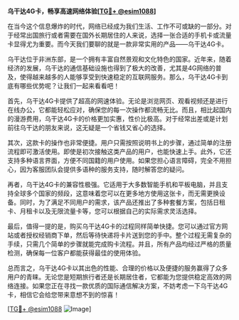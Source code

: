 **乌干达4G卡，畅享高速网络体验[[TG💪+ @esim1088](https://t.me/s/esim1088)]**

在当今这个信息爆炸的时代，网络已经成为我们生活、工作不可或缺的一部分。对于经常出国旅行或者需要在国外长期居住的人来说，选择一张合适的手机卡或流量卡显得尤为重要。而今天我们要聊的就是一款非常实用的产品——乌干达4G卡。

乌干达位于非洲东部，是一个拥有丰富自然景观和文化特色的国家。近年来，随着经济的发展，乌干达的通信基础设施也得到了极大的改善，尤其是4G网络的普及，使得越来越多的人能够享受到快速稳定的互联网服务。那么，乌干达4G卡到底有哪些优势呢？让我们一起来看看吧！

首先，乌干达4G卡提供了超高的网速体验。无论是浏览网页、观看视频还是进行在线办公，它都能轻松应对，确保您的每一次操作都流畅无比。而且，相比起国内的漫游费用，乌干达4G卡的价格更加实惠，性价比极高。对于经常出差或是计划前往乌干达的朋友来说，这无疑是一个省钱又省心的选择。

其次，这款卡的操作也非常便捷。用户只需按照说明书上的步骤，通过简单的注册流程即可激活使用。即使是初次接触这类产品的用户，也能快速上手。此外，它还支持多种语言界面，方便不同国籍的用户使用。如果您担心语言障碍，完全不用担心，因为客服团队会提供多语种的服务支持，随时解答您的疑问。

再者，乌干达4G卡的兼容性极强。它适用于大多数智能手机和平板电脑，并且支持全球多个国家的频段，这意味着您可以在更多地方使用这张卡，而无需更换设备。同时，为了满足不同用户的需求，该产品还推出了多种套餐方案，包括日租卡、月租卡以及无限流量卡等，您可以根据自己的实际需求灵活选择。

最后，值得一提的是，购买乌干达4G卡的过程同样简单快捷。您可以通过官方网站或者授权经销商下单，然后等待快递将卡片送到您的手中。整个过程无需复杂的手续，只需几个简单的步骤就能完成购卡流程。并且，所有产品均经过严格的质量检测，确保每一位客户都能获得最佳的使用体验。

总而言之，乌干达4G卡以其出色的性能、合理的价格以及便捷的服务赢得了众多用户的青睐。无论您是短期旅行者还是长期居住者，它都能为您提供稳定高效的网络连接。如果您正在寻找一款优质的国际通信解决方案，不妨考虑一下乌干达4G卡，相信它会给您带来意想不到的惊喜！

[[TG💪+ @esim1088](https://t.me/s/esim1088) ![Image](https://i.postimg.cc/4NQfJmqS/Snipaste-2025-05-13-00-14-12.png)]